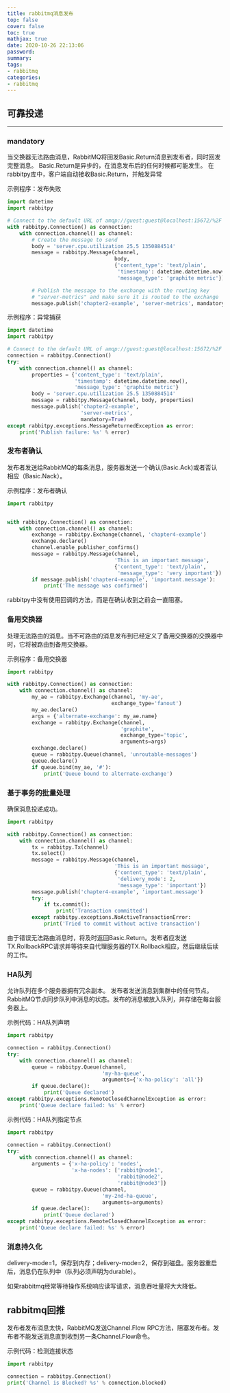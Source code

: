 ```yaml
---
title: rabbitmq消息发布
top: false
cover: false
toc: true
mathjax: true
date: 2020-10-26 22:13:06
password:
summary:
tags:
- rabbitmq
categories:
- rabbitmq
---
```


## 可靠投递

------------

### mandatory

当交换器无法路由消息，RabbitMQ将回发Basic.Return消息到发布者，同时回发完整消息。
Basic.Return是异步的，在消息发布后的任何时候都可能发生。
在rabbitpy库中，客户端自动接收Basic.Return，并触发异常

示例程序：发布失败
```python
import datetime
import rabbitpy

# Connect to the default URL of amqp://guest:guest@localhost:15672/%2F
with rabbitpy.Connection() as connection:
    with connection.channel() as channel:
        # Create the message to send
        body = 'server.cpu.utilization 25.5 1350884514'
        message = rabbitpy.Message(channel,
                                   body,
                                   {'content_type': 'text/plain',
                                    'timestamp': datetime.datetime.now(),
                                    'message_type': 'graphite metric'})

        # Publish the message to the exchange with the routing key
        # "server-metrics" and make sure it is routed to the exchange
        message.publish('chapter2-example', 'server-metrics', mandatory=True)
```

示例程序：异常捕获
```python
import datetime
import rabbitpy

# Connect to the default URL of amqp://guest:guest@localhost:15672/%2F
connection = rabbitpy.Connection()
try:
    with connection.channel() as channel:
        properties = {'content_type': 'text/plain',
                      'timestamp': datetime.datetime.now(),
                      'message_type': 'graphite metric'}
        body = 'server.cpu.utilization 25.5 1350884514'
        message = rabbitpy.Message(channel, body, properties)
        message.publish('chapter2-example',
                        'server-metrics',
                        mandatory=True)
except rabbitpy.exceptions.MessageReturnedException as error:
    print('Publish failure: %s' % error)
```

### 发布者确认

发布者发送给RabbitMQ的每条消息，服务器发送一个确认(Basic.Ack)或者否认相应（Basic.Nack）。

示例程序：发布者确认
```python
import rabbitpy


with rabbitpy.Connection() as connection:
    with connection.channel() as channel:
        exchange = rabbitpy.Exchange(channel, 'chapter4-example')
        exchange.declare()
        channel.enable_publisher_confirms()
        message = rabbitpy.Message(channel,
                                   'This is an important message',
                                   {'content_type': 'text/plain',
                                    'message_type': 'very important'})
        if message.publish('chapter4-example', 'important.message'):
            print('The message was confirmed')
```

rabbitpy中没有使用回调的方法，而是在确认收到之前会一直阻塞。

### 备用交换器

处理无法路由的消息。当不可路由的消息发布到已经定义了备用交换器的交换器中时，它将被路由到备用交换器。


示例程序：备用交换器
```python
import rabbitpy

with rabbitpy.Connection() as connection:
    with connection.channel() as channel:
        my_ae = rabbitpy.Exchange(channel, 'my-ae',
                                  exchange_type='fanout')
        my_ae.declare()
        args = {'alternate-exchange': my_ae.name}
        exchange = rabbitpy.Exchange(channel,
                                     'graphite',
                                     exchange_type='topic',
                                     arguments=args)
        exchange.declare()
        queue = rabbitpy.Queue(channel, 'unroutable-messages')
        queue.declare()
        if queue.bind(my_ae, '#'):
            print('Queue bound to alternate-exchange')
```

### 基于事务的批量处理

确保消息投递成功。


```python
import rabbitpy

with rabbitpy.Connection() as connection:
    with connection.channel() as channel:
        tx = rabbitpy.Tx(channel)
        tx.select()
        message = rabbitpy.Message(channel,
                                   'This is an important message',
                                   {'content_type': 'text/plain',
                                    'delivery_mode': 2,
                                    'message_type': 'important'})
        message.publish('chapter4-example', 'important.message')
        try:
            if tx.commit():
                print('Transaction committed')
        except rabbitpy.exceptions.NoActiveTransactionError:
            print('Tried to commit without active transaction')
```

由于错误无法路由消息时，将及时返回Basic.Return。发布者应发送TX.RollbackRPC请求并等待来自代理服务器的TX.Rollback相应，然后继续后续的工作。

### HA队列

允许队列在多个服务器拥有冗余副本。
发布者发送消息到集群中的任何节点。RabbitMQ节点同步队列中消息的状态。发布的消息被放入队列，并存储在每台服务器上。

示例代码：HA队列声明
```python
import rabbitpy

connection = rabbitpy.Connection()
try:
    with connection.channel() as channel:
        queue = rabbitpy.Queue(channel,
                               'my-ha-queue',
                               arguments={'x-ha-policy': 'all'})
        if queue.declare():
            print('Queue declared')
except rabbitpy.exceptions.RemoteClosedChannelException as error:
    print('Queue declare failed: %s' % error)
```


示例代码：HA队列指定节点
```python
import rabbitpy

connection = rabbitpy.Connection()
try:
    with connection.channel() as channel:
        arguments = {'x-ha-policy': 'nodes',
                     'x-ha-nodes': ['rabbit@node1',
                                    'rabbit@node2',
                                    'rabbit@node3']}
        queue = rabbitpy.Queue(channel,
                               'my-2nd-ha-queue',
                               arguments=arguments)
        if queue.declare():
            print('Queue declared')
except rabbitpy.exceptions.RemoteClosedChannelException as error:
    print('Queue declare failed: %s' % error)
```

### 消息持久化

delivery-mode=1，保存到内存；delivery-mode=2，保存到磁盘。服务器重启后，消息仍在队列中（队列必须声明为durable）。

如果rabbitmq经常等待操作系统响应读写请求，消息吞吐量将大大降低。


## rabbitmq回推

发布者发布消息太快，RabbitMQ发送Channel.Flow RPC方法，阻塞发布者。发布者不能发送消息直到收到另一条Channel.Flow命令。

示例代码：检测连接状态
```python
import rabbitpy

connection = rabbitpy.Connection()
print('Channel is Blocked? %s' % connection.blocked)

```